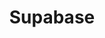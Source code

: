 ---
type: framework
cloudinary_convert: false
published: published
slug: supabase
title: Supabase
start: January 01, 2000
---